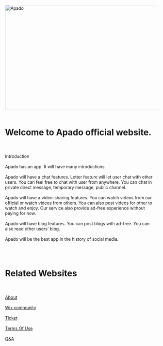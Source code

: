 <html>
<head>
<title>Letter</title>
<meta name="google-site-verification" content="CJcmUOv4nQ4_BgLc0vr0vVojUHVCWV2LHqOK5XDdCWk" />
</head>
<body><img src="https://lh3.googleusercontent.com/pTYCiWQDh2xjZFFx7rlqic1GO3gyimH-kl2HPQivSFQ2v-ZNAUPZDq-jSXyCt1elLmpS7bd-ijd4CHYVjtqtwRoz5nSPURuPFl2aMtQOglOUcUip6MdF8K0BrhVHPJSMCxM7eF0hQELTnYMps4RI73gm3EZAr2TLjPI7yjOiAr28IkjxDPADhAXgmdhOHZI06eWtA1vizI_OGvHzShtIMs0-OA65arO5hMt9pIdgnbTI2eKM6_52Xw4DhinLGGxrFg7y8egQEfg2uq0XPsNHwcERfdsjoF6zu5wcUxvRcL7HbLDHq3j8x2JyXHG_vG_UIkSB2sos310EII_P8OWcxeon42o84uo21bq3Ko380_FrGbx5fL9cjAtadfwZfgIa-1lh1ipWJZmeO6g4vO7EJ-d9QiZw9q3l_rmxDf1H2Ty_TFPvP1Ug1Ua21FAXb78aY7nskWvV4oUYItpE6oYDlfKRcHTJjpMcEB6tQu7GqkwJnE6GKw4oe5UOlVQVM6--hGS8BwyuRS4HXL7H6qWpsG_zStz4rmFdldGBUt5A8Bw7UxFz0kPRz_3OzyoFafl1BLCkTLDlxm0Jx3A8K769g-xSDESLENtpA77Sw8ffr89KRXFp5NH08aACvPijZ8TTEWxn3vfFmV86yNISbP7x13uevXWWyN0EAxQCiwRVjo-dDDI2nf8-u3g36vcg7Q=s625-no?authuser=0" alt="Apado" width="700" height="345">
<br>
<br>
<h1>Welcome to Apado official website.</h1>
<br>
<br>  
Introduction
<br>
<br>
Apado has an app. It will have many introductions.
<br>
<br>
Apado will have a chat features. Letter feature will let user chat with other users. You can feel free to chat with user from anywhere. You can chat in private direct message, temporary message, public channel.
<br>
<br>
Apado will have a video-sharing features. You can watch videos from our official or watch videos from others. You can also post videos for other to watch and enjoy. Our service also provide ad-free experience without paying for now.
<br>
<br>
Apado will have blog features. You can post blogs with ad-free. You can also read other users' blog.
<br>
<br>
Apado will be the best app in the history of social media.</p>
<br>
<br>
  <h1>Related Websites</h1>
<br>
<br>
<a href="https://letterofficial.github.io/Letter/about.html">About</a>
<br>
<br>
<a href="https://smallpigannouncene.wixsite.com/letter">Wix community</a>
<br>
<br>
<a href="https://letterofficial.github.io/Letter/ticket.html">Ticket</a>
<br>
<br>
<a href="https://letterofficial.github.io/Letter/communityguidelines.html">Terms Of Use</a>
<br>
<br>
<a href="https://letterofficial.github.io/Letter/q&a">Q&A</a>
